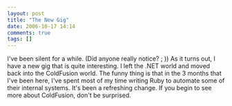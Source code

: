 ```yaml
---
layout: post
title: "The New Gig"
date: 2006-10-17 14:14
comments: true
tags: []
---
```

I've been silent for a while. (Did anyone really notice? ; )) As it turns out, I have a new gig that is quite interesting. I left the .NET world and moved back into the ColdFusion world. The funny thing is that in the 3 months that I've been here, I've spent most of my time writing Ruby to automate some of their internal systems. It's been a refreshing change. If you begin to see more about ColdFusion, don't be surprised.